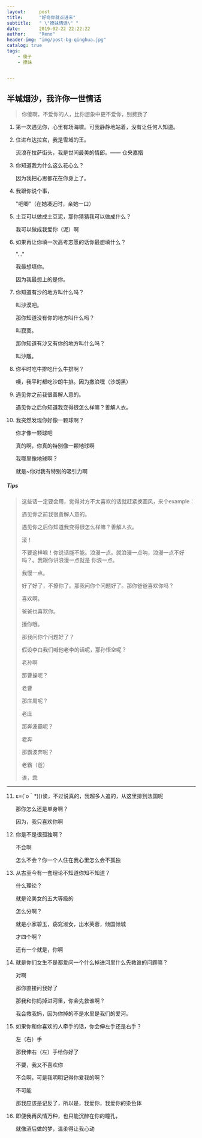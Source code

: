 ```yaml
---
layout:     post
title:      "好奇你就点进来"
subtitle:   " \"撩妹情话\" "
date:       2019-02-22 22:22:22
author:     "Reno"
header-img: "img/post-bg-qinghua.jpg"
catalog: true
tags:
    - 傻子
    - 撩妹


---
```


## 半城烟沙，我许你一世情话

> 你傻啊，不爱你的人，比你想象中更不爱你，别费劲了

1. 第一次遇见你，心里有场海啸。可我静静地站着，没有让任何人知道。

2. 住进布达拉宫，我是雪域的王。

   流浪在拉萨街头，我是世间最美的情郎。—— 仓央嘉措

3. 你知道我为什么这么花心么？

   因为我把心思都花在你身上了。

4. 我跟你说个事，

   "吧唧"（在她凑近时，亲她一口）

5. 土豆可以做成土豆泥，那你猜猜我可以做成什么？

   我可以做成我爱你（泥）啊

6. 如果再让你填一次高考志愿的话你最想填什么？

   "..."

   我最想填你。

   因为我最想上的是你。

7. 你知道有沙的地方叫什么吗？

   叫沙漠吧。

   那你知道没有你的地方叫什么吗？

   叫寂寞。

   那你知道有沙又有你的地方叫什么吗？

   叫沙雕。

8. 你平时吃牛排吃什么牛排啊？

   噢，我平时都吃沙朗牛排。因为撒浪嘿（沙朗黑）

9. 遇见你之前我很善解人意的。

   遇见你之后你知道我变得很怎么样嘛？善解人衣。

10. 我突然发现你好像一颗球啊？

    你才像一颗球吧

    真的啊，你真的特别像一颗地球啊

    我哪里像地球啊？

    就是~你对我有特别的吸引力啊

##### Tips

> 这些话一定要会用，觉得对方不太喜欢的话就赶紧换画风，来个example：
>
> 遇见你之前我很善解人意的。
>
> 遇见你之后你知道我变得很怎么样嘛？善解人衣。
>
> 滚！
>
> 不要这样嘛！你说话能不能。浪漫一点。就浪漫一点呐，浪漫一点不好吗？。我跟你讲浪漫一点就是 你浪一点。
>
> 我慢一点。
>
> 好了好了，不撩你了。那我问你个问题好了。那你爸爸喜欢你吗？
>
> 喜欢啊。
>
> 爸爸也喜欢你。
>
> 捶你哦。
>
> 那我问你个问题好了？
>
> 假设李白我们喊他老李的话呢，那孙悟空呢？
>
> 老孙啊
>
> 那曹操呢？
>
> 老曹
>
> 那庄周呢？
>
> 老庄
>
> 那奔波霸呢？
>
> 老奔
>
> 那霸波奔呢？
>
> 老霸（爸）
>
> 诶，乖



---

11. ε=(´ο｀*)))诶，不过说真的，我超多人追的，从这里排到法国呢

    那你怎么还是单身啊？

    因为，我只喜欢你啊

12. 你是不是很孤独啊？

    不会啊

    怎么不会？你一个人住在我心里怎么会不孤独

13. 从古至今有一套理论不知道你知不知道？

    什么理论？

    就是论美女的五大等级的

    怎么分啊？

    就是小家碧玉，窈窕淑女，出水芙蓉，倾国倾城

    才四个啊？

    还有一个就是，你啊

14. 就是你们女生不是都爱问一个什么掉进河里什么先救谁的问题嘛？

    对啊

    那你直接问我好了

    那我和你妈掉进河里，你会先救谁啊？

    我会救我妈，因为你掉的不是水里是我们的爱河。

15. 如果你和你喜欢的人牵手的话，你会伸左手还是右手？

    左（右）手

    那我伸右（左）手给你好了

    不要，我又不喜欢你

    不会啊，可是我明明记得你爱我的啊？

    不可能

    那我应该是记反了，所以是，我爱你，我爱你的染色体

16. 即便我再风情万种，也只能沉醉在你的瞳孔，

    就像酒后做的梦，温柔得让我心动